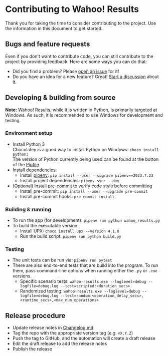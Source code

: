 # Contributing to Wahoo! Results

Thank you for taking the time to consider contributing to the project. Use the
information in this document to get started.

## Bugs and feature requests

Even if you don't want to contribute code, you can still contribute to the
project by providing feedback. Here are some ways you can do that:

- Did you find a problem? Please [open an
  issue](https://github.com/JohnStrunk/wahoo-results/issues/new?labels=bug) for
  it!
- Do you have an idea for a new feature? Great! [Start a
  discussion](https://github.com/JohnStrunk/wahoo-results/discussions/new?category=ideas-feature-requests)
  about it.

## Developing & building from source

**Note:** Wahoo! Results, while it is written in Python, is primarily targeted
at Windows. As such, it is recommended to use Windows for development and
testing.

### Environment setup

- Install Python 3  
  Chocolatey is a good way to install Python on Windows: `choco install python3`  
  The version of Python currently being used can be found at the botton of the
  [Pipfile](Pipfile).
- Install dependencies:
  - Install [pipenv](https://pipenv.pypa.io): `pip install --user --upgrade
    pipenv==2023.7.23`
  - Install project dependencies: `pipenv sync --dev`
- (Optional) Install [pre-commit](https://pre-commit.com) to verify code style
  before committing
  - Install pre-commit: `pip install --user --upgrade pre-commit`
  - Install pre-commit hooks: `pre-commit install`

### Building & running

- To run the app (for development): `pipenv run python wahoo_results.py`
- To build the executable version:
  - Install UPX: `choco install upx --version 4.1.0`
  - Run the build script: `pipenv run python build.py`

### Testing

- The unit tests can be run via: `pipenv run pytest`
- There are also end-to-end tests that are build into the program. To run them,
  pass command-line options when running either the `.py` or `.exe` versions.
  - Specific scenario tests: `wahoo-results.exe --loglevel=debug
    --logfile=debug.log --test=scripted:<duration_secs>`
  - Randomized testing: `wahoo-results.exe --loglevel=debug --logfile=debug.log
    --test=random:<operation_delay_secs>,<runtime_secs>,<max_num_operations>`

## Release procedure

- Update release notes in [Changelog.md](Changelog.md)
- Tag the repo with the appropriate version tag (e.g. `vX.Y.Z`)
- Push the tag to GitHub, and the automation will create a draft release
- Edit the draft release to add the release notes
- Publish the release
